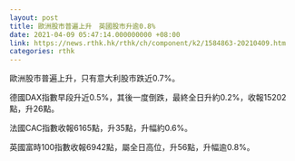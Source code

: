 ```yaml
---
layout: post
title: 歐洲股市普遍上升　英國股市升逾0.8%
date: 2021-04-09 05:47:14.000000000 +08:00
link: https://news.rthk.hk/rthk/ch/component/k2/1584863-20210409.htm
categories: rthk
---
```


歐洲股市普遍上升，只有意大利股市跌近0.7%。

德國DAX指數早段升近0.5%，其後一度倒跌，最終全日升約0.2%，收報15202點，升26點。

法國CAC指數收報6165點，升35點，升幅約0.6%。

英國富時100指數收報6942點，屬全日高位，升56點，升幅逾0.8%。
